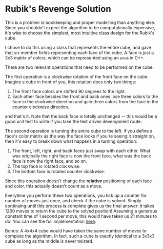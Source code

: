 # Rubik's Revenge Solution

This is a problem in bookkeeping and proper modelling than anything else. Since you shouldn't expect the algorithm to be computationally expensive, it's wise to choose the simplest, most intuitive class design for the Rubik's cube.

I chose to do this using a class that represents the entire cube, and gave that six member fields representing each face of the cube. A face is just a 3x3 matrix of colors, which can be represented using an `enum` in C++.

There are two relevant operations that need to be performed on the cube.

The first operation is a clockwise rotation of the front face on the cube. Imagine a cube in front of you, this rotation does only two things:

1. The front face colors are shifted 90 degrees to the right.
2. Each other face besides the front and back ones lose three colors to the face in the clockwise direction and gain three colors from the face in the counter clockwise direction.

and that's it. Note that the back face is totally unchanged -- this would be a good unit test to write if you take the test driven development route.

The second operation is turning the entire cube to the left. If you define a face's color matrix as the way the face looks if you're seeing it straight on, then it's easy to break down what happens in a turning operation:

1. The front, left, right, and back faces just swap with each other. What was originally the right face is now the front face, what was the back face is now the right face, and so on.
2. The top face is rotated clockwise.
3. The bottom face is rotated counter clockwise.

Since this operation doesn't change the **relative** positioning of each face and color, this actually doesn't count as a move.

Everytime you perform these two operations, you tick up a counter for number of moves just once, and check if the cube is solved. Simply continuing until this process is complete gives us the final answer: it takes 1260 moves to return the cube to the solved position! Assuming a generous constant time of 1 second per move, this would have taken us 21 minutes to do! You can see the full implementation [here](https://github.com/whoshuu/weekly-noodler/tree/master/solutions/rubiks-revenge/rubiks-revenge.cpp).

Bonus: A 4x4x4 cube would have taken the same number of moves to complete the algorithm. In fact, such a cube is exactly identical to a 3x3x3 cube as long as the middle is never twisted.

